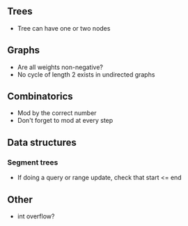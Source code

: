 ## Trees
 - Tree can have one or two nodes

## Graphs
 - Are all weights non-negative?
 - No cycle of length 2 exists in undirected graphs

## Combinatorics
 - Mod by the correct number
 - Don't forget to mod at every step

## Data structures
### Segment trees
 - If doing a query or range update, check that start <= end

## Other
 - int overflow?